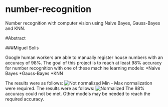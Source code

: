 # number-recognition
Number recognition with computer vision using Naive Bayes, Gauss-Bayes and KNN.


#Abstract

###Miguel Solis

Google human workers are able to manually register house numbers with an accuracy of 98%. The goal of this project is to reach at least 98% accuracy for number recognition with one of these machine learning models:
*Naive Bayes
*Gauss-Bayes
*KNN

The results were as follows:
![Not normalized](url "Not normalized results - Assinment 2.png")
Min - Max normalization were required. The results were as follows:
![Normalized](url "Normalized results - Assinment 2.png")
The 98% accuracy could not be met. Other models may be needed to reach the required accuracy. 

